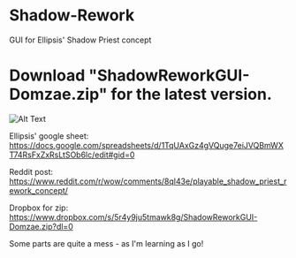 # Shadow-Rework
GUI for Ellipsis' Shadow Priest concept

# **Download "ShadowReworkGUI-Domzae.zip" for the latest version.**

![Alt Text](https://thumbs.gfycat.com/CleverHilariousBorderterrier-max-14mb.gif)

Ellipsis' google sheet: https://docs.google.com/spreadsheets/d/1TqUAxGz4gVQuge7eiJVQBmWXT74RsFxZxRsLtSOb6lc/edit#gid=0

Reddit post: https://www.reddit.com/r/wow/comments/8ql43e/playable_shadow_priest_rework_concept/

Dropbox for zip: https://www.dropbox.com/s/5r4y9ju5tmawk8g/ShadowReworkGUI-Domzae.zip?dl=0

Some parts are quite a mess - as I'm learning as I go!
